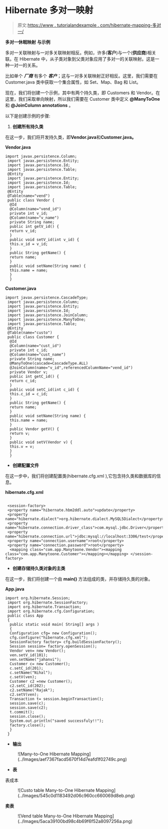 # Hibernate 多对一映射

> 原文:[https://www . tutorialandexample . com/hibernate-mapping-多对一/](https://www.tutorialandexample.com/hibernate-mapping-many-to-one/)

**多对一休眠映射** **与示例**

多对一关联映射与一对多关联映射相反。例如，许多(**客户**)与一个(**供应商**)相关联。在 Hibernate 中，从子类对象到父类对象应用了多对一的关联映射。这是一种一对一的关系。

比如单个 ***厂商*** 有多个 ***客户***；这与一对多关联映射正好相反。这里，我们需要在 Customer.java 类中获取一个集合属性，如 Set、Map、Bag 和 List。

现在，我们将创建一个示例，其中有两个持久类，即 Customers 和 Vendor。在这里，我们采取单向映射，所以我们需要在 Customer 类中定义 **@ManyToOne** 和 **@JoinColumn annotations** 。

以下是创建示例的步骤:

1.  **创建所有持久类**

在这一步，我们将开发持久类，即**Vendor.java**和**Customer.java。**

**Vendor.java**

```
import javax.persistence.Column;
 import javax.persistence.Entity;
 import javax.persistence.Id;
 import javax.persistence.Table;
 @Entity 
 import javax.persistence.Entity;
 import javax.persistence.Id;
 import javax.persistence.Table;
 @Entity 
 @Table(name="vend")
 public class Vendor {
  @Id
  @Column(name="vend_id")
  private int v_id; 
  @Column(name="v_name")
  private String name;
  public int getV_id() {
  return v_id;
  } 
  public void setV_id(int v_id) {
  this.v_id = v_id;
  }
  public String getName() {
  return name; 
  }
  public void setName(String name) {
  this.name = name;
  }
  } 
```

**Customer.java**

```
import javax.persistence.CascadeType;
 import javax.persistence.Column;
 import javax.persistence.Entity;
 import javax.persistence.Id;
 import javax.persistence.JoinColumn;
 import javax.persistence.ManyToOne;
 import javax.persistence.Table; 
 @Entity
 @Table(name="custo")
 public class Customer {
  @Id
  @Column(name="cust_id")
  private int c_id;
  @Column(name="cust_name")
  private String name;
  @ManyToOne(cascade=CascadeType.ALL)
  @JoinColumn(name="v_id",referencedColumnName="vend_id")
  private Vendor v;
  public int getC_id() {
  return c_id;
  }
  public void setC_id(int c_id) {
  this.c_id = c_id;
  }
  public String getName() {
  return name;
  }
  public void setName(String name) {
  this.name = name;
  }
  public Vendor getV() {
  return v;
  }
  public void setV(Vendor v) {
  this.v = v;
  }
  } 
```

*   **创建配置文件**

在这一步中，我们将创建配置类(hibernate.cfg.xml ),它包含持久类和数据库的信息。

**hibernate.cfg.xml**

```

 <session-factory> 
 <property name="hibernate.hbm2ddl.auto">update</property> 
 <property name="hibernate.dialect">org.hibernate.dialect.MySQL5Dialect</property>
 <property name="hibernate.connection.driver_class">com.mysql.jdbc.Driver</property>
 <property name="hibernate.connection.url">jdbc:mysql://localhost:3306/test</property>
 <property name="connection.username">root</property> 
 <property name="connection.password">root</property> 
  <mapping class="com.app.Manytoone.Vendor"><mapping class="com.app.Manytoone.Customer"></mapping></mapping> </session-factory> 

```

*   **创建存储持久类对象的主类**

在这一步，我们将创建一个由 **main()** 方法组成的类，并存储持久类的对象。

**App.java**

```
import org.hibernate.Session;
 import org.hibernate.SessionFactory;
 import org.hibernate.Transaction;
 import org.hibernate.cfg.Configuration;
 public class App 
 {
  public static void main( String[] args )
  {
  Configuration cfg= new Configuration();
  cfg.configure("hibernate.cfg.xml");
  SessionFactory factory= cfg.buildSessionFactory();
  Session session= factory.openSession();
  Vendor ven= new Vendor();
  ven.setV_id(101);
  ven.setName("jahanvi");
  Customer c= new Customer();
  c.setC_id(201);
  c.setName("Nihal");
  c.setV(ven);
  Customer c2 =new Customer();
  c2.setC_id(202);
  c2.setName("Rajak");
  c2.setV(ven);
  Transaction t= session.beginTransaction();
  session.save(c);
  session.save(c2);
  t.commit();
  session.close();
  System.out.println("saved successfuly!!");
  factory.close();
  }
 } 
```

*   **输出**

<figure class="aligncenter">![Many-to-One Hibernate Mapping](../Images/aef7367facd5670f14d7eafd1f02749c.png)</figure>

*   **表**

表成本

<figure class="aligncenter">![Custo table Many-to-One Hibernate Mapping](../Images/545c0d1183492d06c960cc660069d8eb.png)</figure>

**卖表**

<figure class="aligncenter">![Vend table Many-to-One Hibernate Mapping](../Images/5aca39100bd98c4b69f6f52a8097256a.png)</figure>